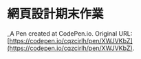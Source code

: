 # 網頁設計期末作業
 _A Pen created at CodePen.io. Original URL: [https://codepen.io/cqzcirlh/pen/XWJVKbZ](https://codepen.io/cqzcirlh/pen/XWJVKbZ).

 